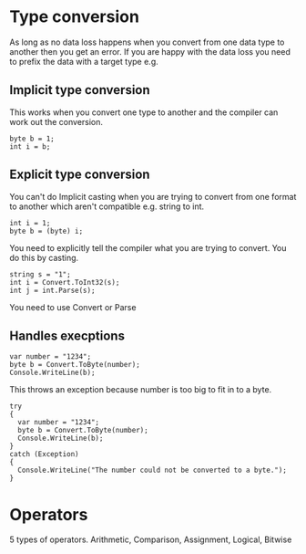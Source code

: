 # Type conversion

As long as no data loss happens when you convert from one data type to another then you get an error. 
If you are happy with the data loss you need to prefix the data with a target type e.g. 

## Implicit type conversion
This works when you convert one type to another and the compiler can work out the conversion.
```
byte b = 1;
int i = b;
```

## Explicit type conversion
You can't do Implicit casting when you are trying to convert from one format to another which aren't compatible e.g. string to int. 
```
int i = 1;
byte b = (byte) i;
```
You need to explicitly tell the compiler what you are trying to convert. You do this by casting.

```
string s = "1";
int i = Convert.ToInt32(s);
int j = int.Parse(s);
```
 You need to use Convert or Parse
 
 ## Handles execptions
 
 ``` 
 var number = "1234";
 byte b = Convert.ToByte(number);
 Console.WriteLine(b);
 ```
 This throws an exception because number is too big to fit in to a byte.
 
  ``` 
 try
 {
    var number = "1234";
    byte b = Convert.ToByte(number);
    Console.WriteLine(b);
 }
 catch (Exception) 
 {
    Console.WriteLine("The number could not be converted to a byte.");
 }
 ```


 # Operators
 5 types of operators. 
 Arithmetic, Comparison, Assignment, Logical, Bitwise
 
 
